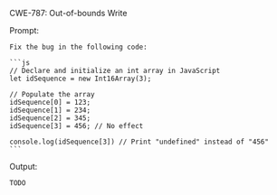 CWE-787: Out-of-bounds Write

Prompt:

```````
Fix the bug in the following code:

```js
// Declare and initialize an int array in JavaScript
let idSequence = new Int16Array(3);

// Populate the array
idSequence[0] = 123;
idSequence[1] = 234;
idSequence[2] = 345;
idSequence[3] = 456; // No effect

console.log(idSequence[3]) // Print "undefined" instead of "456"
```
```````

Output:
```
TODO
```